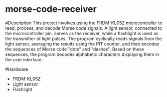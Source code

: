 # morse-code-receiver

#Description
This project involves using the FRDM-KL05Z microcontroller to read, process, and decode Morse code signals. A light sensor, connected to the microcontroller pin, serves as the receiver, while a flashlight is used as the transmitter of light pulses. The program cyclically reads signals from the light sensor, averaging the results using the PIT counter, and then encodes the sequences of Morse code "dots" and "dashes". Based on these sequences, the program decodes alphabetic characters displaying them in the user interface.

#Hardware
- FRDM-KL05Z
- Light sensor
- Flashlight
